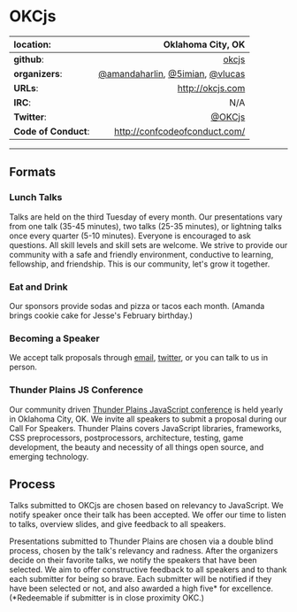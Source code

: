 # OKCjs


| **location**:         | Oklahoma City, OK                           |
|:----------------------|---------------------------------------:|
| **github**:           | [okcjs](https://github.com/okcjs)                                |
| **organizers**:       | [@amandaharlin](https://github.com/amandaharlin), [@5imian](https://github.com/JesseHarlin), [@vlucas](https://github.com/vlucas) |
| **URLs**:             | http://okcjs.com         |
| **IRC**:              | N/A                                    |
| **Twitter**:          | [@OKCjs](https://twitter.com/OKCjs)                   |
| **Code of Conduct**:  | http://confcodeofconduct.com/                   |



---------------------------

## Formats

### Lunch Talks

Talks are held on the third Tuesday of every month. Our presentations vary from one talk (35-45 minutes), two talks (25-35 minutes), or lightning talks once every quarter (5-10 minutes).
Everyone is encouraged to ask questions. All skill levels and skill sets are welcome. We strive to provide our community with a safe and friendly environment, conductive to learning, fellowship, and friendship. This is our community, let's grow it together.

### Eat and Drink

Our sponsors provide sodas and pizza or tacos each month. (Amanda brings cookie cake for Jesse's February birthday.)

### Becoming a Speaker

We accept talk proposals through [email](mailto:oklahomacityjavascript@gmail.com), [twitter](twitter.com/okcjs), or you can talk to us in person.

### Thunder Plains JS Conference

Our community driven [Thunder Plains JavaScript conference](http://thunderplainsconf.com) is held yearly in Oklahoma City, OK. We invite all speakers to submit a proposal during our Call For Speakers. Thunder Plains covers JavaScript libraries, frameworks, CSS preprocessors, postprocessors, architecture, testing, game development, the beauty and necessity of all things open source, and emerging technology.

## Process

Talks submitted to OKCjs are chosen based on relevancy to JavaScript. We notify speaker once their talk has been accepted. We offer our time to listen to talks, overview slides, and give feedback to all speakers.

Presentations submitted to Thunder Plains are chosen via a double blind process, chosen by the talk's relevancy and radness. After the organizers decide on their favorite talks, we notify the speakers that have been selected. We aim to offer constructive feedback to all speakers and to thank each submitter for being so brave. Each submitter will be notified if they have been selected or not, and also awarded a high five* for excellence. (*Redeemable if submitter is in close proximity OKC.)
